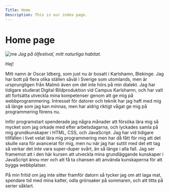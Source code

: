 ```yaml
---
Title: Home
Description: This is our index page.
---
```


Home page
==========================

![me](%assets_url%/img/jag.jpg)
*Jag på ölfestival, mitt naturliga habitat.*

Hej!

Mitt namn är Oscar Idberg, som just nu är bosatt i Karlshamn, Blekinge. Jag har bott på flera olika ställen såväl i Sverige som utomlands, men är ursprungligen från Malmö även om det inte hörs på min dialekt. Jag har tidigare studerat Digital Bildproduktion vid Campus Karlshamn, och har valt att fortsätta utveckla mina kompetenser genom att ge mig på webbprogrammering. Intresset för datorer och teknik har jag haft med mig så länge som jag kan minnas, men har aldrig riktigt vågat ge mig på programmering förens nu.

Inför programstart spenderade jag några månader att försöka lära mig så mycket som jag orkade med efter arbetsdagarna, och lyckades samla på mig grundkunskaper i HTML, CSS, och JavaScript. Jag har vid tidigare tillfällen i livet velat lära mig programmering men har då fått för mig att det skulle vara för avancerat för mig, men nu när jag har suttit med det ett tag så verkar det inte vara super-duper svårt, än så länge i alla fall. Jag ser framemot att i den här kursen att utveckla mina grundläggande kunskaper i JavaScript ännu mer och att få ta chansen att använda kunskaperna för att bygga webbplatser.

På min fritid om jag inte sitter framför datorn så tycker jag om att laga mat, spendare tid med mina katter, odla grönsaker på sommaren, och att titta på serier såklart.
